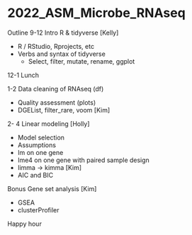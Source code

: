 # 2022_ASM_Microbe_RNAseq

Outline
9-12	 Intro R & tidyverse [Kelly]
-	R / RStudio, Rprojects, etc
-	Verbs and syntax of tidyverse
    -	Select, filter, mutate, rename, ggplot

12-1 Lunch

1-2 Data cleaning of RNAseq (df)
-	Quality assessment (plots)
-	DGEList, filter_rare, voom [Kim]

2- 4 Linear modeling [Holly]
-	Model selection
-	Assumptions
-	lm on one gene
-	lme4 on one gene with paired sample design
-	limma -> kimma [Kim]
-	AIC and BIC

Bonus Gene set analysis [Kim]
-	GSEA
-	clusterProfiler

Happy hour
